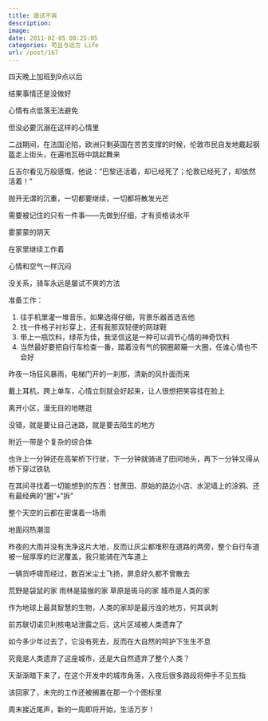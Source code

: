```yaml
---
title: 屡试不爽
description: 
image: 
date: 2011-02-05 00:25:05
categories: 苟且与远方 Life
url: /post/167
---
```


四天晚上加班到9点以后

结果事情还是没做好

心情有点低落无法避免

但没必要沉溺在这样的心情里

二战期间，在法国沦陷，欧洲只剩英国在苦苦支撑的时候，伦敦市民自发地戴起钢盔走上街头，在遍地瓦砾中跳起舞来

丘吉尔看见万般感慨，他说：“巴黎还活着，却已经死了；伦敦已经死了，却依然活着！”

抛开无谓的沉重，一切都要继续，一切都将散发光芒

需要被记住的只有一件事——先做到仔细，才有资格谈水平

雾蒙蒙的阴天

在家里继续工作着

心情和空气一样沉闷

没关系，骑车永远是屡试不爽的方法

准备工作：

1. 往手机里灌一堆音乐，如果选得仔细，背景乐器首选吉他
2. 找一件格子衬衫穿上，还有我那双轻便的网球鞋
3. 带上一瓶饮料，绿茶为佳，我坚信这是一种可以调节心情的神奇饮料
4. 当然最好要把自行车检查一番，踏着没有气的钢圈颠簸一大圈，任谁心情也不会好

昨夜一场狂风暴雨，电梯门开的一刹那，清新的风扑面而来

戴上耳机，跨上单车，心情立刻就会好起来，让人很想把笑容挂在脸上

离开小区，漫无目的地瞎逛

没错，就是要让自己迷路，就是要去陌生的地方

附近一带是个复杂的综合体

也许上一分钟还在高架桥下行驶，下一分钟就骑进了田间地头，再下一分钟又得从桥下穿过铁轨

在其间寻找着一切能想到的东西：甘蔗田、原始的路边小店、水泥墙上的涂鸦、还有最经典的“圈”+“拆”

整个天空的云都在密谋着一场雨

地面闷热潮湿

昨夜的大雨并没有洗净这片大地，反而让灰尘都堆积在道路的两旁，整个自行车道被一层厚厚的烂泥覆盖，我只能骑在汽车道上

一辆货呼啸而经过，数百米尘土飞扬，屏息好久都不曾散去

荒野是袋鼠的家
雨林是猿猴的家
草原是斑马的家
城市是人类的家

作为地球上最具智慧的生物，人类的家却是最污浊的地方，何其讽刺

前苏联切诺贝利核电站泄露之后，这片区域被人类遗弃了

如今多少年过去了，它没有死去，反而在大自然的呵护下生生不息

究竟是人类遗弃了这座城市，还是大自然遗弃了整个人类？

天渐渐暗下来了，在这个开发中的城市角落，入夜后很多路段将伸手不见五指

该回家了，未完的工作还被搁置在那一个个图标里

周末接近尾声，新的一周即将开始，生活万岁！